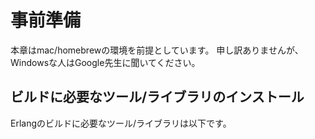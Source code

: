 事前準備
========

本章はmac/homebrewの環境を前提としています。
申し訳ありませんが、Windowsな人はGoogle先生に聞いてください。

ビルドに必要なツール/ライブラリのインストール
---------------------------------------------

Erlangのビルドに必要なツール/ライブラリは以下です。
